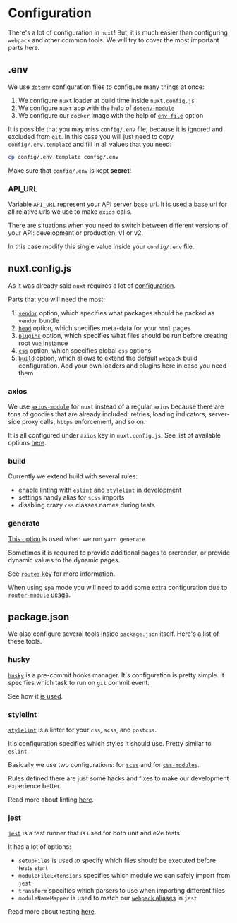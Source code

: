 # Configuration

There's a lot of configuration in `nuxt`!
But, it is much easier than configuring `webpack` and other common tools.
We will try to cover the most important parts here.


## .env

We use [`dotenv`](https://www.npmjs.com/package/dotenv) 
configuration files to configure many things at once:

1. We configure `nuxt` loader at build time inside `nuxt.config.js`
2. We configure `nuxt` app with the help of [`dotenv-module`](https://github.com/nuxt-community/dotenv-module)
3. We configure our `docker` image with the help of [`env_file`](https://docs.docker.com/compose/environment-variables/#the-env_file-configuration-option) option

It is possible that you may miss `config/.env` file, because it is ignored
and excluded from `git`. 
In this case you will just need to copy `config/.env.template` 
and fill in all values that you need:

```bash
cp config/.env.template config/.env
```

Make sure that `config/.env` is kept **secret**!

### API_URL

Variable `API_URL` represent your API server base url.
It is used a base url for all relative urls we use to make `axios` calls.

There are situations when you need to switch between different versions of
your API: development or production, v1 or v2.

In this case modify this single value inside your `config/.env` file.


## nuxt.config.js

As it was already said `nuxt` requires a lot of [configuration](https://nuxtjs.org/guide/configuration).

Parts that you will need the most:

1. [`vendor`](https://nuxtjs.org/api/configuration-build#vendor) option, which specifies what packages should be packed as `vendor` bundle
2. [`head`](https://nuxtjs.org/api/configuration-head) option, which specifies meta-data for your `html` pages
3. [`plugins`](https://nuxtjs.org/api/configuration-plugins) option, which specifies what files should be run before creating root `Vue` instance
4. [`css`](https://nuxtjs.org/api/configuration-css/) option, which specifies global `css` options
5. [`build`](https://nuxtjs.org/api/configuration-build) option, which allows to extend the default `webpack` build configuration. Add your own loaders and plugins here in case you need them

### axios

We use [`axios-module`](https://github.com/nuxt-community/axios-module) 
for `nuxt` instead of a regular `axios` because
there are tons of goodies that are already included: 
retries, loading indicators, server-side proxy calls, 
`https` enforcement, and so on.

It is all configured under `axios` key in `nuxt.config.js`.
See list of available options [here](https://axios.nuxtjs.org/options.html).

### build

Currently we extend build with several rules:

- enable linting with `eslint` and `stylelint` in development
- settings handy alias for `scss` imports
- disabling crazy `css` classes names during tests

### generate

[This option](https://nuxtjs.org/api/configuration-generate) is used 
when we run `yarn generate`.

Sometimes it is required to provide additional pages to prerender,
or provide dynamic values to the dynamic pages.

See [`routes` key](https://nuxtjs.org/api/configuration-generate#routes) 
for more information.

When using `spa` mode you will need to add some 
extra configuration due to [`router-module` usage](https://github.com/nuxt-community/router-module#setup).


## package.json

We also configure several tools inside `package.json` itself.
Here's a list of these tools.

### husky

[`husky`](https://github.com/typicode/husky) is a pre-commit hooks manager.
It's configuration is pretty simple. 
It specifies which task to run on `git` commit event.

See how it [is used](development.md#making-commit).

### stylelint

[`stylelint`](https://github.com/stylelint/stylelint) is a linter 
for your `css`, `scss`, and `postcss`.

It's configuration specifies which styles it should use.
Pretty similar to `eslint`.

Basically we use two configurations: for [`scss`](https://github.com/wemake-services/stylelint-config-strict-scss) 
and for [`css-modules`](https://github.com/pascalduez/stylelint-config-css-modules).

Rules defined there are just some hacks and 
fixes to make our development experience better.

Read more about linting [here](linting.md#stylelint).

### jest

[`jest`](https://facebook.github.io/jest/) is a test runner that 
is used for both unit and e2e tests.

It has a lot of options:

- `setupFiles` is used to specify which files should be executed before tests start
- `moduleFileExtensions` specifies which module we can safely import from `jest`
- `transform` specifies which parsers to use when importing different files
- `moduleNameMapper` is used to match our [`webpack` aliases](https://webpack.js.org/configuration/resolve/#resolve-alias) in `jest`

Read more about testing [here](testing.md).
